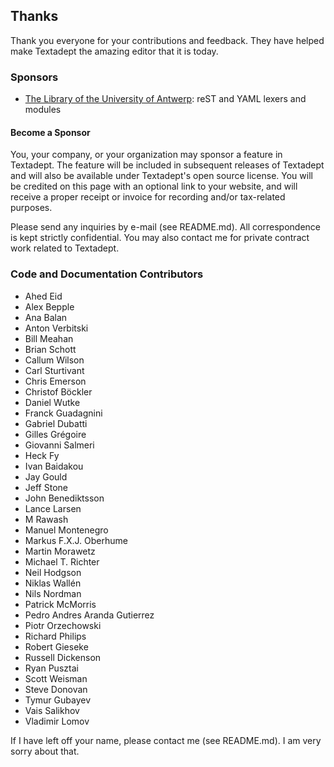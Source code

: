 ## Thanks

Thank you everyone for your contributions and feedback. They have helped make Textadept the
amazing editor that it is today.

### Sponsors

* [The Library of the University of Antwerp][]: reST and YAML lexers and modules

[The Library of the University of Antwerp]: http://www.uantwerpen.be

#### Become a Sponsor

You, your company, or your organization may sponsor a feature in Textadept. The feature will
be included in subsequent releases of Textadept and will also be available under Textadept's
open source license. You will be credited on this page with an optional link to your website,
and will receive a proper receipt or invoice for recording and/or tax-related purposes.

Please send any inquiries by e-mail (see README.md). All correspondence is kept strictly
confidential. You may also contact me for private contract work related to Textadept.

### Code and Documentation Contributors

* Ahed Eid
* Alex Bepple
* Ana Balan
* Anton Verbitski
* Bill Meahan
* Brian Schott
* Callum Wilson
* Carl Sturtivant
* Chris Emerson
* Christof Böckler
* Daniel Wutke
* Franck Guadagnini
* Gabriel Dubatti
* Gilles Grégoire
* Giovanni Salmeri
* Heck Fy
* Ivan Baidakou
* Jay Gould
* Jeff Stone
* John Benediktsson
* Lance Larsen
* M Rawash
* Manuel Montenegro
* Markus F.X.J. Oberhume
* Martin Morawetz
* Michael T. Richter
* Neil Hodgson
* Niklas Wallén
* Nils Nordman
* Patrick McMorris
* Pedro Andres Aranda Gutierrez
* Piotr Orzechowski
* Richard Philips
* Robert Gieseke
* Russell Dickenson
* Ryan Pusztai
* Scott Weisman
* Steve Donovan
* Tymur Gubayev
* Vais Salikhov
* Vladimir Lomov

If I have left off your name, please contact me (see README.md). I am very sorry about that.
